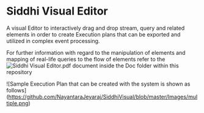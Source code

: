 # Siddhi Visual Editor

A visual Editor to interactively drag and drop stream, query  and related elements in order to create Execution plans
that can be exported and utilized in complex event processing.

For further information with regard to the manipulation of elements and mapping of real-life queries to the flow of elements 
refer to the ![Siddhi Visual Editor.pdf]() document inside the Doc folder within this repository

![Sample Execution Plan that can be created with the system is shown as follows] (https://github.com/NayantaraJeyaraj/SiddhiVisual/blob/master/Images/multiple.png) 
